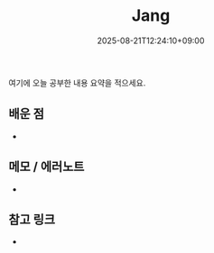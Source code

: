 ﻿---
title: "Jang"
date: 2025-08-21T12:24:10+09:00
draft: true
authors: ["장현우ID"]   # 기본값, 각자 바꿔 쓰기
tags: []
categories: []
description: ""
ShowToc: true
TocOpen: false
cover:
  image: ""
  alt: ""
  relative: true
---
여기에 오늘 공부한 내용 요약을 적으세요.

## 배운 점
- 

## 메모 / 에러노트
- 

## 참고 링크
- 

